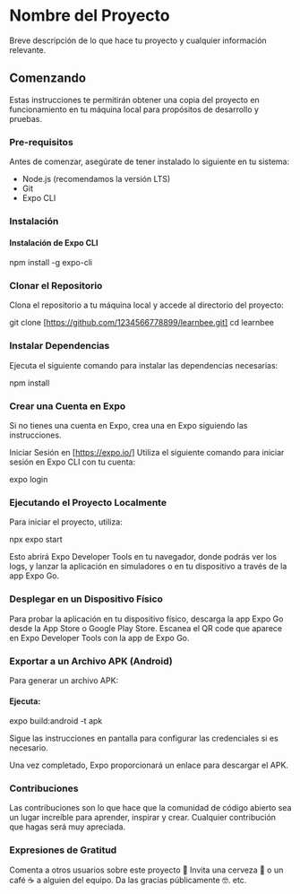 # Nombre del Proyecto

Breve descripción de lo que hace tu proyecto y cualquier información relevante.

## Comenzando

Estas instrucciones te permitirán obtener una copia del proyecto en funcionamiento en tu máquina local para propósitos de desarrollo y pruebas.

### Pre-requisitos

Antes de comenzar, asegúrate de tener instalado lo siguiente en tu sistema:

- Node.js (recomendamos la versión LTS)
- Git
- Expo CLI

### Instalación

#### Instalación de Expo CLI

npm install -g expo-cli

### Clonar el Repositorio

Clona el repositorio a tu máquina local y accede al directorio del proyecto:

git clone [https://github.com/1234566778899/learnbee.git]
cd learnbee

### Instalar Dependencias

Ejecuta el siguiente comando para instalar las dependencias necesarias:

npm install

### Crear una Cuenta en Expo

Si no tienes una cuenta en Expo, crea una en Expo siguiendo las instrucciones.

Iniciar Sesión en [https://expo.io/]
Utiliza el siguiente comando para iniciar sesión en Expo CLI con tu cuenta:

expo login

### Ejecutando el Proyecto Localmente
Para iniciar el proyecto, utiliza:

npx expo start

Esto abrirá Expo Developer Tools en tu navegador, donde podrás ver los logs, y lanzar la aplicación en simuladores o en tu dispositivo a través de la app Expo Go.

### Desplegar en un Dispositivo Físico

Para probar la aplicación en tu dispositivo físico, descarga la app Expo Go desde la App Store o Google Play Store. Escanea el QR code que aparece en Expo Developer Tools con la app de Expo Go.

### Exportar a un Archivo APK (Android)
Para generar un archivo APK:

#### Ejecuta:

expo build:android -t apk

Sigue las instrucciones en pantalla para configurar las credenciales si es necesario.

Una vez completado, Expo proporcionará un enlace para descargar el APK.

### Contribuciones

Las contribuciones son lo que hace que la comunidad de código abierto sea un lugar increíble para aprender, inspirar y crear. Cualquier contribución que hagas será muy apreciada.

### Expresiones de Gratitud
Comenta a otros usuarios sobre este proyecto 📢
Invita una cerveza 🍺 o un café ☕ a alguien del equipo.
Da las gracias públicamente 🤓.
etc.
